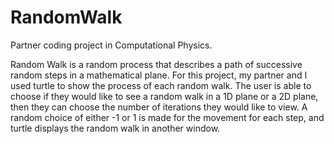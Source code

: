 # RandomWalk
Partner coding project in Computational Physics.

Random Walk is a random process that describes a path of successive random steps in a mathematical plane. For this project, my partner and I used turtle to show the process of each random walk. The user is able to choose if they would like to see a random walk in a 1D plane or a 2D plane, then they can choose the number of iterations they would like to view. A random choice of either -1 or 1 is made for the movement for each step, and turtle displays the random walk in another window.
